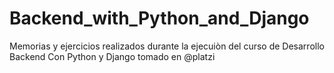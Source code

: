 # Backend_with_Python_and_Django
Memorias y ejercicios realizados durante la ejecuiòn del curso de Desarrollo Backend Con Python y Django tomado en @platzi
